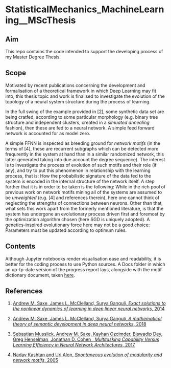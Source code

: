 # StatisticalMechanics_MachineLearning__MScThesis

## Aim
This repo contains the code intended to support the developing process of my Master Degree Thesis.

## Scope

Motivated by recent publications concerning the development and formalisation of a theoretical framework in which Deep Learning may fit into, this thesis topic and work is finalised to investigate the evolution of the topology of a neural system structure during the process of learning.

In the full swing of the example provided in [2], some synthetic data set are being cratfed, according to some particular morphology (e.g. binary tree structure and independent clusters, created in a _simuated annealing_ fashion), then these are fed to a neural network. A simple feed forward network is accounted for as model zero.

A simple FFNN is inspected as breeding ground for _network motifs_ (in the terms of [4], these are recurrent subgraphs which can be detected more frequrently in the system at hand than in a similar randomized network, this latter generated taking into due account the degree sequence). The interest is to investigate the process of evolution of such motifs and their role (if any), and try to put this phenomenon in relationship with the learning process, that is: How the probabilistic signature of the data fed to the system is encoded in the internal structure of the network itself. A step further that it is in order to be taken is the following: While in the rich pool of previous work on network motifs mining all of the systems are assumed to be _unweighted_ (e.g. [4] and references therein), here one cannot think of neglecting the strengths of connections between neurons. Other than that, what sets this work apart from the formerly mentioned literature, is that the system has undergone an evolutionary process driven first and foremost by the optimization algorithm chosen (here SGD is uniquely adopted). A genetics-inspired evolutionary force here may not be a good choice: Parameters must be updated according to optimum rules.

## Contents

Although Jupyter notebooks render visualisation ease and readability, it is better for the coding process to use Python sources. A Docs folder in which an up-tp-date version of the progress report lays, alongside with the motif dictionary document, taken [here](https://www.weizmann.ac.il/mcb/UriAlon/download/network-motif-software).


## References

1. [Andrew M. Saxe, James L. McClelland, Surya Ganguli, _Exact solutions to the nonlinear dynamics of learning in deep linear neural networks_, 2014](https://arxiv.org/abs/1312.6120 "arXiv")

2. [Andrew M. Saxe, James L. McClelland, Surya Ganguli, _A mathematical theory of semantic development in deep neural networks_, 2018](https://arxiv.org/abs/1810.10531 "arXiv")

3. [Sebastian Musslick, Andrew M. Saxe, Kayhan Ozcimder, Biswadip Dey, Greg Henselman, Jonathan D. Cohen , _Multitasking Capability Versus Learning Efficiency in Neural Network Architectures_, 2017](https://www.researchgate.net/publication/317019423_Multitasking_Capability_Versus_Learning_Efficiency_in_Neural_Network_Architectures "Research Gate")

4. [Nadav Kashtan and Uri Alon, _Spontaneous evolution of modularity and network motifs_, 2005](https://www.pnas.org/content/102/39/13773 "PNAS")
